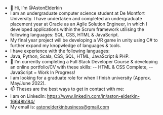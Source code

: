 - 👋 Hi, I’m @AstonElderkin
- I am an undergraduate computer science student at De Montfort University. I have undertaken and completed an undergraduate placement year at Oracle as an Agile Solution Engineer, in which I developed applications within the Scrum framework utilising the following languages: SQL, CSS, HTML & JavaScript. 
- My final year project will be developing a VR game in unity using C# to further expand my knopwledge of languages & tools.
- I have experience with the following languages:
- Java, Python, Scala, CSS, SQL, HTML, JavaScript & PHP.
- 🌱 I’m currently completing a Full Stack Developer Course & developing an online portfolio/CV with these skills: 
-- HTML & CSS Complete, 
-- JavaScript = Work In Progress!
- I am looking for a graduate role for when I finish university (Approx. May/June 2022).
- 📫 Theses are the best ways to get in contact with me: 
- I am on LinkedIn: https://www.linkedin.com/in/aston-elderkin-16648b184/ 
- My email is: astonelderkinbusiness@gmail.com

